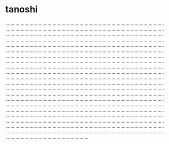 # tanoshi

.............................................................................................................................................................................................................................................................................................................................................................................................................................................................................................................................................................................................................................................................................................................................................................................................................................................................................................................................................................................................................................................................................................................................................................................................................................................................................................................................................................................................................................................................................................................................................................................................................................................................................................................................................................................................................................................................................................................................................................................................................................................................................................................................................................................................................................................................................................................................................................................................................................................................................................................................................................................................................................................................................................................................................................................